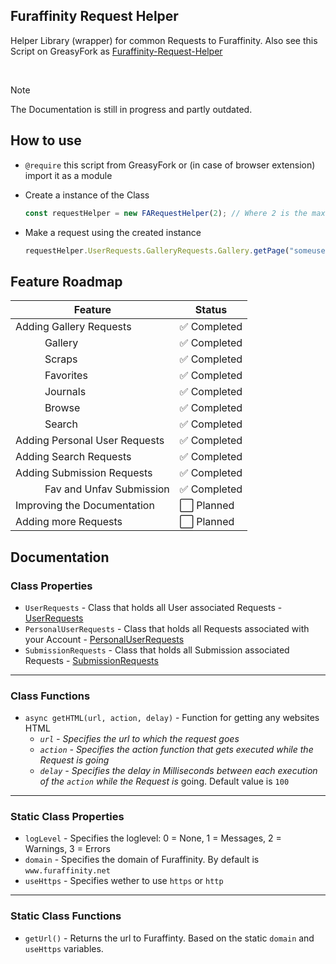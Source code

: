 ## Furaffinity Request Helper

Helper Library (wrapper) for common Requests to Furaffinity. Also see this Script on GreasyFork as [Furaffinity-Request-Helper](https://greasyfork.org/scripts/483952-furaffinity-request-helper)

<br>

> [!NOTE]
> The Documentation is still in progress and partly outdated.

## How to use

- `@require` this script from GreasyFork or (in case of browser extension) import it as a module
- Create a instance of the Class
  ```javascript
  const requestHelper = new FARequestHelper(2); // Where 2 is the max amount of simultaneous Requests for this instance.
  ```

- Make a request using the created instance
  ```javascript
  requestHelper.UserRequests.GalleryRequests.Gallery.getPage("someusername", 1);
  ```

## Feature Roadmap

| Feature                       | Status      |
| ----------------------------- | ----------- |
| Adding Gallery Requests       | ✅ Completed |
| ⠀⠀⠀⠀Gallery                   | ✅ Completed |
| ⠀⠀⠀⠀Scraps                    | ✅ Completed |
| ⠀⠀⠀⠀Favorites                 | ✅ Completed |
| ⠀⠀⠀⠀Journals                  | ✅ Completed |
| ⠀⠀⠀⠀Browse                    | ✅ Completed |
| ⠀⠀⠀⠀Search                    | ✅ Completed |
| Adding Personal User Requests | ✅ Completed |
| Adding Search Requests        | ✅ Completed |
| Adding Submission Requests    | ✅ Completed |
| ⠀⠀⠀⠀Fav and Unfav Submission  | ✅ Completed |
| Improving the Documentation   | ⬜ Planned   |
| Adding more Requests          | ⬜ Planned   |

## Documentation

### Class Properties

- `UserRequests` - Class that holds all User associated Requests - [UserRequests](./main/user)
- `PersonalUserRequests` - Class that holds all Requests associated with your Account - [PersonalUserRequests](./main/personal)
- `SubmissionRequests` - Class that holds all Submission associated Requests - [SubmissionRequests](./main/submissions)

---

### Class Functions

- `async getHTML(url, action, delay)` - Function for getting any websites HTML
  - *`url` - Specifies the url to which the request goes*
  - *`action` - Specifies the action function that gets executed while the Request is going*
  - *`delay` - Specifies the delay in Milliseconds between each execution of the `action` while the Request is* going. Default value is `100`

---

### Static Class Properties

- `logLevel` - Specifies the loglevel: 0 = None, 1 = Messages, 2 = Warnings, 3 = Errors
- `domain` - Specifies the domain of Furaffinity. By default is `www.furaffinity.net`
- `useHttps` - Specifies wether to use `https` or `http`

---

### Static Class Functions

- `getUrl()` - Returns the url to Furaffinty. Based on the static `domain` and `useHttps` variables.

